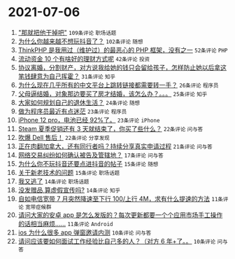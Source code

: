# 2021-07-06

1. ["那就把他干掉吧"](https://www.v2ex.com/t/787776) `109条评论` `职场话题`
1. [为什么你越来越不想玩抖音了？](https://www.v2ex.com/t/787774) `102条评论` `随想`
1. [ThinkPHP 是我用过（维护过）的最恶心的 PHP 框架，没有之一](https://www.v2ex.com/t/787809) `52条评论` `PHP`
1. [流动资金 10 个有啥好的理财方式呢](https://www.v2ex.com/t/787779) `42条评论` `投资`
1. [协议离婚，分割财产，对方说我给她的钱只会留给孩子，怎样防止她以后拿这笔钱肆意为自己挥霍？](https://www.v2ex.com/t/787784) `31条评论` `知乎`
1. [为什么现在几乎所有的中文平台上跳转链接都需要转一手？](https://www.v2ex.com/t/787858) `26条评论` `程序员`
1. [父母逼结婚，对象那边要买了房才结婚，该怎么办？。。。](https://www.v2ex.com/t/787791) `25条评论` `知乎`
1. [大家如何规划自己的退休生活？](https://www.v2ex.com/t/787826) `24条评论` `随想`
1. [做为程序员最近有点迷茫](https://www.v2ex.com/t/787786) `23条评论` `程序员`
1. [iPhone 12 pro，电池已经 92%了。](https://www.v2ex.com/t/787765) `23条评论` `iPhone`
1. [Steam 夏季促销还有 3 天就结束了，你买了些什么？](https://www.v2ex.com/t/787867) `22条评论` `问与答`
1. [吹爆 Dell 售后！](https://www.v2ex.com/t/787805) `22条评论` `分享发现`
1. [正在肉翻加拿大，还有同行者吗？持续分享真实申请过程](https://www.v2ex.com/t/787789) `21条评论` `问与答`
1. [网络交易纠纷如何确认被告及管辖地？](https://www.v2ex.com/t/787843) `17条评论` `问与答`
1. [为什么你不玩抖音还要点进抖音的帖子](https://www.v2ex.com/t/787854) `15条评论` `随想`
1. [关于新老技术的问题](https://www.v2ex.com/t/787796) `15条评论` `职场话题`
1. [我又逃了](https://www.v2ex.com/t/787827) `14条评论` `职场话题`
1. [没发赠品,算虚假宣传吗?](https://www.v2ex.com/t/787813) `14条评论` `知乎`
1. [自如电信宽带 7 月突然降速至下行 100/上行 4M，求有什么提速的方法](https://www.v2ex.com/t/787846) `11条评论` `宽带症候群`
1. [请问大家的安卓 app 是怎么发版的？每次更新都要一个个应用市场手工操作的话相当麻烦……](https://www.v2ex.com/t/787844) `11条评论` `Android`
1. [ios 为什么很多 app 弹窗邀请内测](https://www.v2ex.com/t/787886) `10条评论` `问与答`
1. [请问应该要如何面试工作经验比自己多的人？（对方 6 年+了。。](https://www.v2ex.com/t/787850) `10条评论` `问与答`
